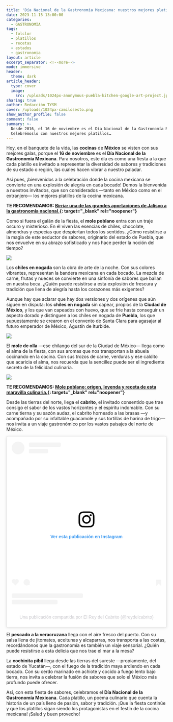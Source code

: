 ```yaml
---
title: 'Día Nacional de la Gastronomía Mexicana: nuestros mejores platillos'
date: 2023-11-15 13:00:00
categories:
  - GASTRONOMIA
tags:
  - folclor
  - platillos
  - recetas
  - estados
  - gastronomia
layout: article
excerpt_separator: <!--more-->
mode: immersive
header:
  theme: dark
article_header:
  type: cover
  image:
    src: /uploads/1024px-anonymous-puebla-kitchen-google-art-project.jpeg
sharing: true
author: Redacción TYSM
cover: /uploads/1024px-camilosesto.png
show_author_profile: false
comment: false
summary: >-
  Desde 2016, el 16 de noviembre es el Día Nacional de la Gastronomía Mexicana.
  Celebrémoslo con nuestros mejores platillos…
---
```

Hoy, en el banquete de la vida, las **cocinas** de **México** se visten con sus mejores galas, porque el **16 de noviembre** es el **Día Nacional de la Gastronomía Mexicana**. Para nosotros, este día es como una fiesta a la que cada platillo es invitado a representar la diversidad de sabores y tradiciones de su estado o región, las cuales hacen vibrar a nuestro paladar.

Así pues, ¡bienvenidos a la celebración donde la cocina mexicana se convierte en una explosión de alegría en cada bocado! Demos la bienvenida a nuestros invitados, que son considerados —tanto en México como en el extranjero— los mejores platillos de la cocina mexicana.

**TE RECOMENDAMOS:&nbsp;[Birria: una de las grandes aportaciones de Jalisco a la gastronomía nacional.](https://blog.tonoysumariachi.com/gastronomia/2023/11/07/birria-una-de-las-grandes-aportaciones-de-jalisco-a-la-gastronom%C3%ADa-nacional.html){: target="_blank" rel="noopener"}**

Como si fuera el galán de la fiesta, el **mole poblano** entra con un traje oscuro y misterioso. En él viven las esencias de chiles, chocolate, almendras y especias que despiertan todos los sentidos. ¿Cómo resistirse a la magia de este seductor de sabores, originario del estado de Puebla, que nos envuelve en su abrazo sofisticado y nos hace perder la noción del tiempo?

![](https://upload.wikimedia.org/wikipedia/commons/thumb/6/60/Mole_rojo.jpg/620px-Mole_rojo.jpg)

Los **chiles en nogada** son la obra de arte de la noche. Con sus colores vibrantes, representan la bandera mexicana en cada bocado. La mezcla de carne, frutas y nueces se convierte en una sinfonía de sabores que bailan en nuestra boca. ¿Quién puede resistirse a esta explosión de frescura y tradición que llena de alegría hasta los corazones más exigentes?

Aunque hay que aclarar que hay dos versiones y dos orígenes que aún siguen en disputa: los **chiles en nogada** sin capear, propios de la **Ciudad de México**, y los que van capeados con huevo, que se fríe hasta conseguir un aspecto dorado y distinguen a los chiles en nogada de **Puebla**, los que supuestamente se crearon en el convento de Santa Clara para agasajar al futuro emperador de México, Agustín de Iturbide.

![](https://upload.wikimedia.org/wikipedia/commons/thumb/5/57/Chile_en_nogada_in_Mexico_City.jpg/768px-Chile_en_nogada_in_Mexico_City.jpg)

El **mole de olla** —ese chilango del sur de la Ciudad de México— llega como el alma de la fiesta, con sus aromas que nos transportan a la abuela cocinando en la cocina. Con sus trozos de carne, verduras y ese caldito que acaricia el alma, nos recuerda que la sencillez puede ser el ingrediente secreto de la felicidad culinaria.

![](https://upload.wikimedia.org/wikipedia/commons/thumb/8/8d/Mole_de_olla.jpg/1024px-Mole_de_olla.jpg)

**TE RECOMENDAMOS:&nbsp;[Mole poblano: origen, leyenda y receta de esta maravilla culinaria.](https://blog.tonoysumariachi.com/gastronomia/2022/06/29/mole-poblano-origen-leyenda-y-receta-de-esta-maravilla-culinaria.html){: target="_blank" rel="noopener"}**

Desde las tierras del norte, llega el **cabrito**, el invitado consentido que trae consigo el sabor de los vastos horizontes y el espíritu indomable. Con su carne tierna y su sazón audaz, el cabrito horneado a las brasas —y acompañado por su infaltable guacamole y sus tortillas de harina de trigo— nos invita a un viaje gastronómico por los vastos paisajes del norte de México.

<blockquote class="instagram-media" data-instgrm-captioned data-instgrm-permalink="https://www.instagram.com/p/CytDNa-ytNu/?utm_source=ig_embed&amp;utm_campaign=loading" data-instgrm-version="14" style=" background:#FFF; border:0; border-radius:3px; box-shadow:0 0 1px 0 rgba(0,0,0,0.5),0 1px 10px 0 rgba(0,0,0,0.15); margin: 1px; max-width:540px; min-width:326px; padding:0; width:99.375%; width:-webkit-calc(100% - 2px); width:calc(100% - 2px);"><div style="padding:16px;"> <a href="https://www.instagram.com/p/CytDNa-ytNu/?utm_source=ig_embed&amp;utm_campaign=loading" style=" background:#FFFFFF; line-height:0; padding:0 0; text-align:center; text-decoration:none; width:100%;" target="_blank"> <div style=" display: flex; flex-direction: row; align-items: center;"> <div style="background-color: #F4F4F4; border-radius: 50%; flex-grow: 0; height: 40px; margin-right: 14px; width: 40px;"></div> <div style="display: flex; flex-direction: column; flex-grow: 1; justify-content: center;"> <div style=" background-color: #F4F4F4; border-radius: 4px; flex-grow: 0; height: 14px; margin-bottom: 6px; width: 100px;"></div> <div style=" background-color: #F4F4F4; border-radius: 4px; flex-grow: 0; height: 14px; width: 60px;"></div></div></div><div style="padding: 19% 0;"></div> <div style="display:block; height:50px; margin:0 auto 12px; width:50px;"><svg width="50px" height="50px" viewBox="0 0 60 60" version="1.1" xmlns="https://www.w3.org/2000/svg" xmlns:xlink="https://www.w3.org/1999/xlink"><g stroke="none" stroke-width="1" fill="none" fill-rule="evenodd"><g transform="translate(-511.000000, -20.000000)" fill="#000000"><g><path d="M556.869,30.41 C554.814,30.41 553.148,32.076 553.148,34.131 C553.148,36.186 554.814,37.852 556.869,37.852 C558.924,37.852 560.59,36.186 560.59,34.131 C560.59,32.076 558.924,30.41 556.869,30.41 M541,60.657 C535.114,60.657 530.342,55.887 530.342,50 C530.342,44.114 535.114,39.342 541,39.342 C546.887,39.342 551.658,44.114 551.658,50 C551.658,55.887 546.887,60.657 541,60.657 M541,33.886 C532.1,33.886 524.886,41.1 524.886,50 C524.886,58.899 532.1,66.113 541,66.113 C549.9,66.113 557.115,58.899 557.115,50 C557.115,41.1 549.9,33.886 541,33.886 M565.378,62.101 C565.244,65.022 564.756,66.606 564.346,67.663 C563.803,69.06 563.154,70.057 562.106,71.106 C561.058,72.155 560.06,72.803 558.662,73.347 C557.607,73.757 556.021,74.244 553.102,74.378 C549.944,74.521 548.997,74.552 541,74.552 C533.003,74.552 532.056,74.521 528.898,74.378 C525.979,74.244 524.393,73.757 523.338,73.347 C521.94,72.803 520.942,72.155 519.894,71.106 C518.846,70.057 518.197,69.06 517.654,67.663 C517.244,66.606 516.755,65.022 516.623,62.101 C516.479,58.943 516.448,57.996 516.448,50 C516.448,42.003 516.479,41.056 516.623,37.899 C516.755,34.978 517.244,33.391 517.654,32.338 C518.197,30.938 518.846,29.942 519.894,28.894 C520.942,27.846 521.94,27.196 523.338,26.654 C524.393,26.244 525.979,25.756 528.898,25.623 C532.057,25.479 533.004,25.448 541,25.448 C548.997,25.448 549.943,25.479 553.102,25.623 C556.021,25.756 557.607,26.244 558.662,26.654 C560.06,27.196 561.058,27.846 562.106,28.894 C563.154,29.942 563.803,30.938 564.346,32.338 C564.756,33.391 565.244,34.978 565.378,37.899 C565.522,41.056 565.552,42.003 565.552,50 C565.552,57.996 565.522,58.943 565.378,62.101 M570.82,37.631 C570.674,34.438 570.167,32.258 569.425,30.349 C568.659,28.377 567.633,26.702 565.965,25.035 C564.297,23.368 562.623,22.342 560.652,21.575 C558.743,20.834 556.562,20.326 553.369,20.18 C550.169,20.033 549.148,20 541,20 C532.853,20 531.831,20.033 528.631,20.18 C525.438,20.326 523.257,20.834 521.349,21.575 C519.376,22.342 517.703,23.368 516.035,25.035 C514.368,26.702 513.342,28.377 512.574,30.349 C511.834,32.258 511.326,34.438 511.181,37.631 C511.035,40.831 511,41.851 511,50 C511,58.147 511.035,59.17 511.181,62.369 C511.326,65.562 511.834,67.743 512.574,69.651 C513.342,71.625 514.368,73.296 516.035,74.965 C517.703,76.634 519.376,77.658 521.349,78.425 C523.257,79.167 525.438,79.673 528.631,79.82 C531.831,79.965 532.853,80.001 541,80.001 C549.148,80.001 550.169,79.965 553.369,79.82 C556.562,79.673 558.743,79.167 560.652,78.425 C562.623,77.658 564.297,76.634 565.965,74.965 C567.633,73.296 568.659,71.625 569.425,69.651 C570.167,67.743 570.674,65.562 570.82,62.369 C570.966,59.17 571,58.147 571,50 C571,41.851 570.966,40.831 570.82,37.631"></path></g></g></g></svg></div><div style="padding-top: 8px;"> <div style=" color:#3897f0; font-family:Arial,sans-serif; font-size:14px; font-style:normal; font-weight:550; line-height:18px;">Ver esta publicación en Instagram</div></div><div style="padding: 12.5% 0;"></div> <div style="display: flex; flex-direction: row; margin-bottom: 14px; align-items: center;"><div> <div style="background-color: #F4F4F4; border-radius: 50%; height: 12.5px; width: 12.5px; transform: translateX(0px) translateY(7px);"></div> <div style="background-color: #F4F4F4; height: 12.5px; transform: rotate(-45deg) translateX(3px) translateY(1px); width: 12.5px; flex-grow: 0; margin-right: 14px; margin-left: 2px;"></div> <div style="background-color: #F4F4F4; border-radius: 50%; height: 12.5px; width: 12.5px; transform: translateX(9px) translateY(-18px);"></div></div><div style="margin-left: 8px;"> <div style=" background-color: #F4F4F4; border-radius: 50%; flex-grow: 0; height: 20px; width: 20px;"></div> <div style=" width: 0; height: 0; border-top: 2px solid transparent; border-left: 6px solid #f4f4f4; border-bottom: 2px solid transparent; transform: translateX(16px) translateY(-4px) rotate(30deg)"></div></div><div style="margin-left: auto;"> <div style=" width: 0px; border-top: 8px solid #F4F4F4; border-right: 8px solid transparent; transform: translateY(16px);"></div> <div style=" background-color: #F4F4F4; flex-grow: 0; height: 12px; width: 16px; transform: translateY(-4px);"></div> <div style=" width: 0; height: 0; border-top: 8px solid #F4F4F4; border-left: 8px solid transparent; transform: translateY(-4px) translateX(8px);"></div></div></div> <div style="display: flex; flex-direction: column; flex-grow: 1; justify-content: center; margin-bottom: 24px;"> <div style=" background-color: #F4F4F4; border-radius: 4px; flex-grow: 0; height: 14px; margin-bottom: 6px; width: 224px;"></div> <div style=" background-color: #F4F4F4; border-radius: 4px; flex-grow: 0; height: 14px; width: 144px;"></div></div></a><p style=" color:#c9c8cd; font-family:Arial,sans-serif; font-size:14px; line-height:17px; margin-bottom:0; margin-top:8px; overflow:hidden; padding:8px 0 7px; text-align:center; text-overflow:ellipsis; white-space:nowrap;"><a href="https://www.instagram.com/p/CytDNa-ytNu/?utm_source=ig_embed&amp;utm_campaign=loading" style=" color:#c9c8cd; font-family:Arial,sans-serif; font-size:14px; font-style:normal; font-weight:normal; line-height:17px; text-decoration:none;" target="_blank">Una publicación compartida por El Rey del Cabrito (@reydelcabrito)</a></p></div></blockquote> <script async src="//www.instagram.com/embed.js"></script>

El **pescado a la veracruzana** llega con el aire fresco del puerto. Con su salsa llena de jitomates, aceitunas y alcaparras, nos transporta a las costas, recordándonos que la gastronomía es también un viaje sensorial. ¿Quién puede resistirse a esta delicia que nos trae el mar a la mesa?



La **cochinita pibil** llega desde las tierras del sureste —propiamente, del estado de Yucatán—, con el fuego de la tradición maya ardiendo en cada bocado. Con su cerdo marinado en achiote y cocido a fuego lento bajo tierra, nos invita a celebrar la fusión de sabores que solo el México más profundo puede ofrecer.



Así, con esta fiesta de sabores, celebramos el **Día Nacional de la Gastronomía Mexicana**. Cada platillo, un poema culinario que cuenta la historia de un país lleno de pasión, sabor y tradición. ¡Que la fiesta continúe y que los platillos sigan siendo los protagonistas en el festín de la cocina mexicana! ¡Salud y buen provecho!